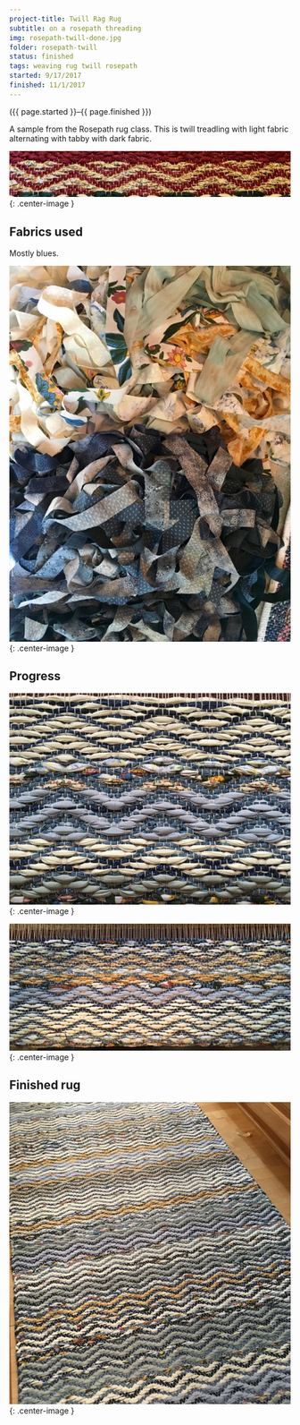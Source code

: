 ```yaml
---
project-title: Twill Rag Rug
subtitle: on a rosepath threading
img: rosepath-twill-done.jpg
folder: rosepath-twill
status: finished
tags: weaving rug twill rosepath
started: 9/17/2017
finished: 11/1/2017
---
```

<p class="center">({{ page.started }}–{{ page.finished }})</p>

A sample from the Rosepath rug class. This is twill treadling with light fabric alternating with tabby with dark fabric.

![Sample from rug class](rosepath-twill-sample.jpg){: .center-image }

## Fabrics used
Mostly blues.

![Fabric for the rug](rosepath-twill-fabric.jpg){: .center-image }

## Progress

![Progress on the rug 1](rosepath-twill-progress1.jpg){: .center-image }

![Progress on the rug 2](rosepath-twill-progress2.jpg){: .center-image }

## Finished rug

![Progress on the rug 2](rosepath-twill-done.jpg){: .center-image }
